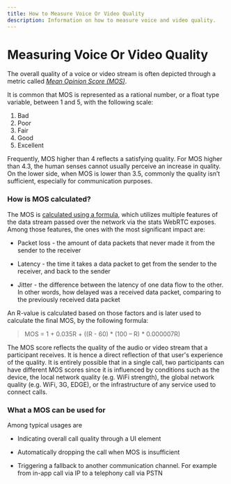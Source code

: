 ```yaml
---
title: How to Measure Voice Or Video Quality
description: Information on how to measure voice and video quality.
---
```


# Measuring Voice Or Video Quality

The overall quality of a voice or video stream is often depicted through a metric called [*Mean Opinion Score (MOS)*](https://en.wikipedia.org/wiki/Mean_opinion_score).

It is common that MOS is represented as a rational number, or a float type variable, between 1 and 5, with the following scale:

1. Bad
2. Poor
3. Fair
4. Good
5. Excellent

Frequently, MOS higher than 4 reflects a satisfying quality. For MOS higher than 4.3, the human senses cannot usually perceive an increase in quality. On the lower side, when MOS is lower than 3.5, commonly the quality isn’t sufficient, especially for communication purposes.


### How is MOS calculated?

The MOS is [calculated using a formula](https://docs.telcobridges.com/tbwiki/MOS), which utilizes multiple features of the data stream passed over the network via the stats WebRTC exposes. Among those features, the ones with the most significant impact are:

* Packet loss - the amount of data packets that never made it from the sender to the receiver

* Latency - the time it takes a data packet to get from the sender to the receiver, and back to the sender

* Jitter - the difference between the latency of one data flow to the other. In other words, how delayed was a received data packet, comparing to the previously received data packet


An R-value is calculated based on those factors and is later used to calculate the final MOS, by the following formula:  
> MOS = 1 + 0.035R + ((R - 60) * (100 – R) * 0.000007R)

The MOS score reflects the quality of the audio or video stream that a participant receives. It is hence a direct reflection of that user's experience of the quality. It is entirely possible that in a single call, two participants can have different MOS scores since it is influenced by conditions such as the device, the local network quality (e.g. WiFi strength), the global network quality (e.g. WiFi, 3G, EDGE), or the infrastructure of any service used to connect calls.


### What a MOS can be used for

Among typical usages are

* Indicating overall call quality through a UI element

* Automatically dropping the call when MOS is insufficient

* Triggering a fallback to another communication channel. For example from in-app call via IP to a telephony call via PSTN
